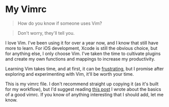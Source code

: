 # My Vimrc

> How do you know if someone uses Vim?

> Don't worry, they'll tell you.

I love Vim. I've been using it for over a year now, and I know that still have more to learn. For iOS development, Xcode is still the obvious choice, but for anything else, I only choose Vim. I've taken the time to cultivate plugins and create my own functions and mappings to increase my productivity. 

Learning Vim takes time, and at first, it can be [frustrating](http://qr.ae/ROi9Vd), but I promise after exploring and experimenting with Vim, it'll be worth your time.

This is my vimrc file. I don't recommend straight up copying it (as it's built for my workflow), but I'd suggest reading [this post](https://melinysh.me/vim,/development,/commandline/2016/02/18/what-makes-a-vimrc.html) I wrote about the basics of a good vimrc. If you know of anything interesting that I should add, let me know. 



